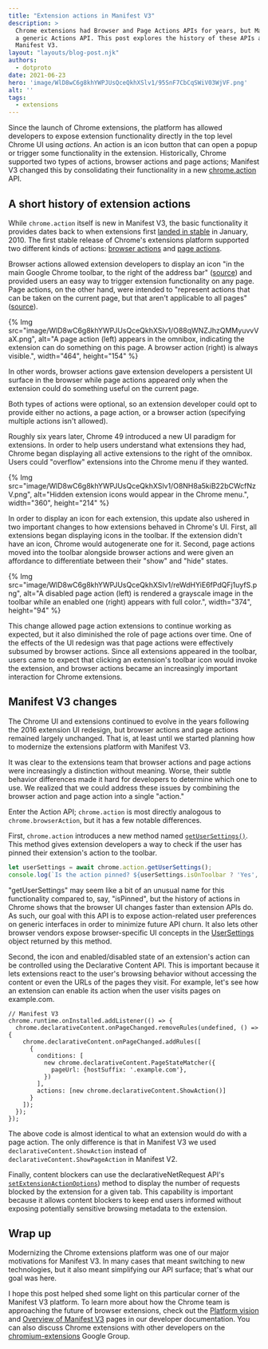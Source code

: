 ```yaml
---
title: "Extension actions in Manifest V3"
description: >
  Chrome extensions had Browser and Page Actions APIs for years, but Manifest V3 replaced both with
  a generic Actions API. This post explores the history of these APIs and what has changed in 
  Manifest V3.
layout: "layouts/blog-post.njk"
authors:
  - dotproto
date: 2021-06-23
hero: 'image/WlD8wC6g8khYWPJUsQceQkhXSlv1/95SnF7CbCqSWiV03WjVF.png'
alt: ''
tags:
  - extensions
---
```


Since the launch of Chrome extensions, the platform has allowed developers to expose extension
functionality directly in the top level Chrome UI using _actions_. An action is an icon button that
can open a popup or trigger some functionality in the extension. Historically, Chrome supported two
types of actions, browser actions and page actions; Manifest V3 changed this by consolidating their
functionality in a new [chrome.action][api-action] API.

## A short history of extension actions

While `chrome.action` itself is new in Manifest V3, the basic functionality it provides dates back
to when extensions first [landed in stable][blog-chrome-4] in January, 2010. The first stable
release of Chrome's extensions platform supported two different kinds of actions: [browser
actions][api-browser-action] and [page actions][api-page-action].

Browser actions allowed extension developers to display an icon "in the main Google Chrome toolbar,
to the right of the address bar" ([source][archive-browser-action]) and provided users an easy way
to trigger extension functionality on any page. Page actions, on the other hand, were intended to
"represent actions that can be taken on the current page, but that aren't applicable to all pages"
([source][archive-page-action]).

{% Img src="image/WlD8wC6g8khYWPJUsQceQkhXSlv1/O88qWNZJhzQMMyuvvVaX.png", alt="A page action (left) appears in the omnibox, indicating the extension can do something on this page. A browser action (right) is always visible.", width="464", height="154" %}

In other words, browser actions gave extension developers a persistent UI surface in the browser
while page actions appeared only when the extension could do something useful on the current page.

Both types of actions were optional, so an extension developer could opt to provide either no
actions, a page action, or a browser action (specifying multiple actions isn't allowed).

Roughly six years later, Chrome 49 introduced a new UI paradigm for extensions. In order to help
users understand what extensions they had, Chrome began displaying all active extensions to the
right of the omnibox. Users could "overflow" extensions into the Chrome menu if they wanted.

{% Img src="image/WlD8wC6g8khYWPJUsQceQkhXSlv1/O8NH8a5kiB22bCWcfNzV.png", alt="Hidden extension icons would appear in the Chrome menu.", width="360", height="214" %}

In order to display an icon for each extension, this update also ushered in two important changes to
how extensions behaved in Chrome's UI. First, all extensions began displaying icons in the toolbar.
If the extension didn't have an icon, Chrome would autogenerate one for it. Second, page actions
moved into the toolbar alongside browser actions and were given an affordance to differentiate
between their "show" and "hide" states.

{% Img src="image/WlD8wC6g8khYWPJUsQceQkhXSlv1/reWdHYiE6fPdQFj1uyfS.png", alt="A disabled page action (left) is rendered a grayscale image in the toolbar while an enabled one (right) appears with full color.", width="374", height="94" %}

This change allowed page action extensions to continue working as expected, but it also diminished
the role of page actions over time. One of the effects of the UI redesign was that page actions were
effectively subsumed by browser actions. Since all extensions appeared in the toolbar, users came to
expect that clicking an extension's toolbar icon would invoke the extension, and browser actions
became an increasingly important interaction for Chrome extensions.

## Manifest V3 changes

The Chrome UI and extensions continued to evolve in the years following the 2016 extension UI
redesign, but browser actions and page actions remained largely unchanged. That is, at least until
we started planning how to modernize the extensions platform with Manifest V3.

It was clear to the extensions team that browser actions and page actions were increasingly a
distinction without meaning. Worse, their subtle behavior differences made it hard for developers to
determine which one to use. We realized that we could address these issues by combining the browser
action and page action into a single "action."

Enter the Action API; `chrome.action` is most directly analogous to `chrome.browserAction`, but it
has a few notable differences.

First, `chrome.action` introduces a new method named [`getUserSettings()`][method-gus]. This method
gives extension developers a way to check if the user has pinned their extension's action to the
toolbar.

```js
let userSettings = await chrome.action.getUserSettings();
console.log(`Is the action pinned? ${userSettings.isOnToolbar ? 'Yes', 'No'}.`);
```

"getUserSettings" may seem like a bit of an unusual name for this functionality compared to, say,
"isPinned", but the history of actions in Chrome shows that the browser UI changes faster than
extension APIs do. As such, our goal with this API is to expose action-related user preferences on
generic interfaces in order to minimize future API churn. It also lets other browser vendors expose
browser-specific UI concepts in the [UserSettings][type-user-settings] object returned by this
method.

Second, the icon and enabled/disabled state of an extension's action can be controlled using the
Declarative Content API. This is important because it lets extensions react to the user's browsing
behavior without accessing the content or even the URLs of the pages they visit. For example, let's
see how an extension can enable its action when the user visits pages on example.com.

```js/10
// Manifest V3
chrome.runtime.onInstalled.addListener(() => {
  chrome.declarativeContent.onPageChanged.removeRules(undefined, () => {
    chrome.declarativeContent.onPageChanged.addRules([
      {
        conditions: [
          new chrome.declarativeContent.PageStateMatcher({
            pageUrl: {hostSuffix: '.example.com'},
          })
        ],
        actions: [new chrome.declarativeContent.ShowAction()]
      }
    ]);
  });
});
```

The above code is almost identical to what an extension would do with a page action. The only
difference is that in Manifest V3 we used `declarativeContent.ShowAction` instead of
`declarativeContent.ShowPageAction` in Manifest V2.

Finally, content blockers can use the declarativeNetRequest API's
[`setExtensionActionOptions`][method-seao]) method to display the number of
requests blocked by the extension for a given tab. This capability is important because it allows
content blockers to keep end users informed without exposing potentially sensitive browsing metadata
to the extension.


## Wrap up

Modernizing the Chrome extensions platform was one of our major motivations for Manifest V3. In many
cases that meant switching to new technologies, but it also meant simplifying our API surface;
that's what our goal was here.

I hope this post helped shed some light on this particular corner of the Manifest V3 platform. To
learn more about how the Chrome team is approaching the future of browser extensions, check out the
[Platform vision][mv3-platform-vision] and [Overview of Manifest V3][mv3-overview] pages in our
developer documentation. You can also discuss Chrome extensions with other developers on the
[chromium-extensions][crx-group] Google Group.

[api-action]: https://developer.chrome.com/docs/extensions/reference/action/
[api-browser-action]: https://developer.chrome.com/docs/extensions/reference/browserAction
[api-page-action]: https://developer.chrome.com/docs/extensions/reference/pageAction/
[archive-browser-action]: https://web.archive.org/web/20091119105342/http://code.google.com/chrome/extensions/browserAction.html
[archive-page-action]: https://web.archive.org/web/20091125234041/http://code.google.com/chrome/extensions/pageAction.html
[blog-chrome-4]: https://chrome.googleblog.com/2010/01/over-1500-new-features-for-google.html
[crx-group]: https://groups.google.com/a/chromium.org/forum/#!forum/chromium-extensions
[method-gus]: https://developer.chrome.com/docs/extensions/reference/action/#method-getUserSettings
[method-seao]: https://developer.chrome.com/docs/extensions/reference/declarativeNetRequest/#method-setExtensionActionOptions
[mv3-overview]: https://developer.chrome.com/docs/extensions/mv3/intro/mv3-overview
[mv3-platform-vision]: https://developer.chrome.com/docs/extensions/mv3/intro/platform-vision
[type-user-settings]: https://developer.chrome.com/docs/extensions/reference/action/#type-UserSettings
